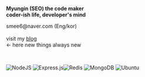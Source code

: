 <div>
  
<p>
<a><b>Myungin (SEO) the code maker</b></a>
<br>
<b>coder-ish life, developer's mind</b>
</p>
<p>
smee6@naver.com (Eng/kor)<br><br>
visit my <a href="https://codegosu.tistory.com/">blog</a><br> <- here
new things always new

</p>
<br>

![NodeJS](https://img.shields.io/badge/node.js-6DA55F?style=for-the-badge&logo=node.js&logoColor=white) ![Express.js](https://img.shields.io/badge/express.js-%23404d59.svg?style=for-the-badge&logo=express&logoColor=%2361DAFB)![Redis](https://img.shields.io/badge/redis-%23DD0031.svg?style=for-the-badge&logo=redis&logoColor=white) 
![MongoDB](https://img.shields.io/badge/MongoDB-%234ea94b.svg?style=for-the-badge&logo=mongodb&logoColor=white) ![Ubuntu](https://img.shields.io/badge/Ubuntu-E95420?style=for-the-badge&logo=ubuntu&logoColor=white)
<br>

</div>
